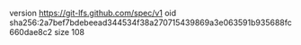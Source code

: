 version https://git-lfs.github.com/spec/v1
oid sha256:2a7bef7bdebeead344534f38a270715439869a3e063591b935688fc660dae8c2
size 108
